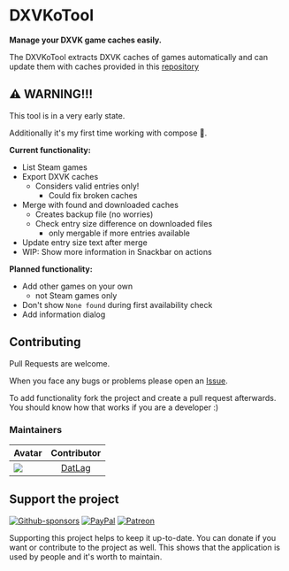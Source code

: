 # DXVKoTool

**Manage your DXVK game caches easily.**

The DXVKoTool extracts DXVK caches of games automatically and can update them with caches provided in this [repository](https://github.com/begin-theadventure/dxvk-caches/tree/main/dxvk-caches)

## ⚠ WARNING!!!

This tool is in a very early state.

Additionally it's my first time working with compose 😬.

**Current functionality:**

- List Steam games
- Export DXVK caches
  - Considers valid entries only!
    - Could fix broken caches
- Merge with found and downloaded caches
  - Creates backup file (no worries)
  - Check entry size difference on downloaded files
    - only mergable if more entries available
- Update entry size text after merge
- WIP: Show more information in Snackbar on actions
  
**Planned functionality:**

- Add other games on your own
  - not Steam games only
- Don't show ```None found``` during first availability check
- Add information dialog

## Contributing

Pull Requests are welcome.

When you face any bugs or problems please open an [Issue](https://github.com/DATL4G/DXVKoTool/issues/new/choose).

To add functionality fork the project and create a pull request afterwards. You should know how that works if you are a developer :)

### Maintainers

| Avatar | Contributor |
|---|:---:|
| [![](https://avatars3.githubusercontent.com/u/46448715?s=50&v=4)](http://github.com/DatL4g) | [DatLag](http://github.com/DatL4g) |

## Support the project

[![Github-sponsors](https://img.shields.io/badge/sponsor-30363D?style=for-the-badge&logo=GitHub-Sponsors&logoColor=#EA4AAA)](https://github.com/sponsors/DATL4G)
[![PayPal](https://img.shields.io/badge/PayPal-00457C?style=for-the-badge&logo=paypal&logoColor=white)](https://paypal.me/datlag)
[![Patreon](https://img.shields.io/badge/Patreon-F96854?style=for-the-badge&logo=patreon&logoColor=white)](https://www.patreon.com/datlag)

Supporting this project helps to keep it up-to-date. You can donate if you want or contribute to the project as well.
This shows that the application is used by people and it's worth to maintain.
